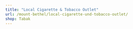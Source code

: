 ```yaml
---
title: "Local Cigarette & Tobacco Outlet"
url: /mount-bethel/local-cigarette-und-tobacco-outlet/
shop: Tabak
---
```

